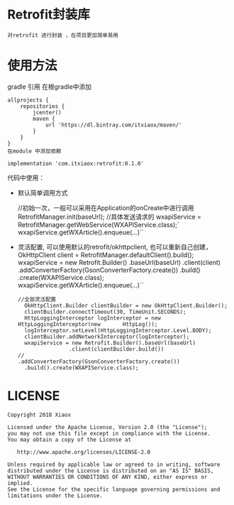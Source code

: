 # Retrofit封装库
    对retrofit 进行封装 ，在项目更加简单易用

# 使用方法
gradle 引用
    在根gradle中添加

    allprojects {
        repositories {
            jcenter()
            maven {
                url 'https://dl.bintray.com/itxiaox/maven/'
            }
        }
    }
    在module 中添加依赖

    implementation 'com.itxiaox:retrofit:0.1.0'

代码中使用：

 - 默认简单调用方式
 
    
     //初始一次，一般可以采用在Application的onCreate中进行调用
        RetrofitManager.init(baseUrl);
        //具体发送请求的
        wxapiService = RetrofitManager.getWebService(WXAPIService.class);`
        wxapiService.getWXArticle().enqueue(...)``
    
    
-   灵活配置, 可以使用默认的retrofit/okhttpclient, 也可以重新自己创建，
        OkHttpClient client = RetrofitManager.defaultClient().build();
        wxapiService = new Retrofit.Builder()
                .baseUrl(baseUrl)
                .client(client)
                .addConverterFactory(GsonConverterFactory.create()) .build()
                .create(WXAPIService.class);
        wxapiService.getWXArticle().enqueue(...)``
        

        //全部灵活配置
          OkHttpClient.Builder clientBuilder = new OkHttpClient.Builder();
          clientBuilder.connectTimeout(30, TimeUnit.SECONDS);
          HttpLoggingInterceptor logInterceptor = new HttpLoggingInterceptor(new       HttpLog());
          logInterceptor.setLevel(HttpLoggingInterceptor.Level.BODY);
          clientBuilder.addNetworkInterceptor(logInterceptor);
          wxapiService = new Retrofit.Builder().baseUrl(baseUrl)
                        .client(clientBuilder.build())
        //                .addConverterFactory(GsonConverterFactory.create())
          .build().create(WXAPIService.class);
		 
		 
 # LICENSE

    Copyright 2018 Xiaox

    Licensed under the Apache License, Version 2.0 (the "License");
    you may not use this file except in compliance with the License.
    You may obtain a copy of the License at

       http://www.apache.org/licenses/LICENSE-2.0

    Unless required by applicable law or agreed to in writing, software
    distributed under the License is distributed on an "AS IS" BASIS,
    WITHOUT WARRANTIES OR CONDITIONS OF ANY KIND, either express or implied.
    See the License for the specific language governing permissions and
    limitations under the License.